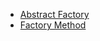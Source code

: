 * [Abstract Factory](https://github.com/vadim-vj/gang-of-four/wiki/Abstract-Factory)
* [Factory Method](https://github.com/vadim-vj/gang-of-four/wiki/Factory-Method)